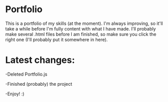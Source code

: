 # Portfolio
This is a portfolio of my skills (at the moment).
I'm always improving, so it'll take a while before I'm fully content with what I have made.
I'll probably make several .html files before I am finished, so make sure you click the right one (I'll probably put it somewhere in here).

# Latest changes:

-Deleted Portfolio.js

-Finished (probably) the project

-Enjoy! :)
